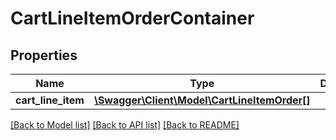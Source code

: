 # CartLineItemOrderContainer

## Properties
Name | Type | Description | Notes
------------ | ------------- | ------------- | -------------
**cart_line_item** | [**\Swagger\Client\Model\CartLineItemOrder[]**](CartLineItemOrder.md) |  | 

[[Back to Model list]](../README.md#documentation-for-models) [[Back to API list]](../README.md#documentation-for-api-endpoints) [[Back to README]](../README.md)


